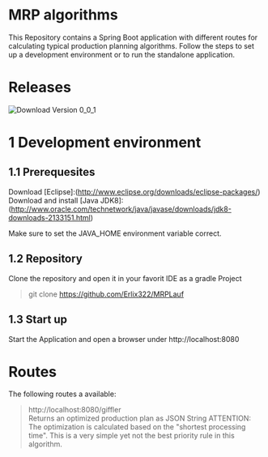 # MRP algorithms
This Repository contains a Spring Boot application with different routes for calculating typical production planning algorithms.
Follow the steps to set up a development environment or to run the standalone application.

# Releases  
![Download Version 0_0_1](https://drive.google.com/open?id=0BwL4D4dBsZu_c1pDOEtuaFNZclU)

# 1 Development environment

## 1.1 Prerequesites
Download [Eclipse]:(http://www.eclipse.org/downloads/eclipse-packages/)
Download and install [Java JDK8]:(http://www.oracle.com/technetwork/java/javase/downloads/jdk8-downloads-2133151.html)

Make sure to set the JAVA_HOME environment variable correct.

## 1.2 Repository
Clone the repository and open it in your favorit IDE as a gradle Project

> git clone https://github.com/Erlix322/MRPLauf

## 1.3 Start up
Start the Application and open a browser under http://localhost:8080

# Routes

The following routes a available: 
> http://localhost:8080/giffler  
Returns an optimized production plan as JSON String
ATTENTION: The optimization is calculated based on the "shortest processing time". This is a very simple yet not the best priority rule in this algorithm.


